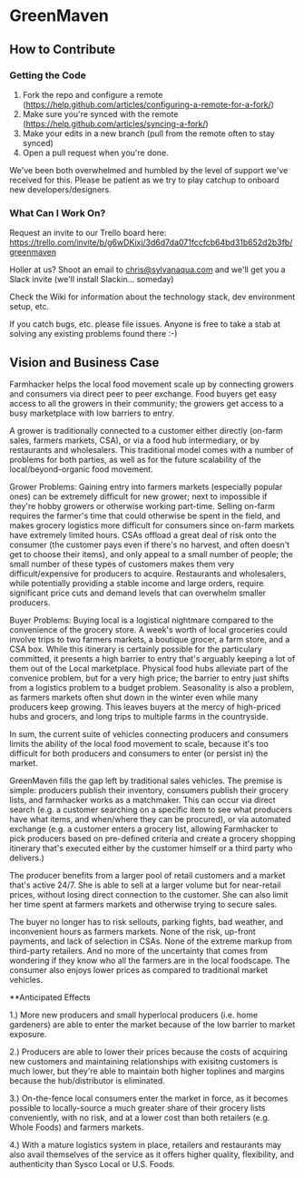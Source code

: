 # GreenMaven

## How to Contribute

### Getting the Code
1. Fork the repo and configure a remote (https://help.github.com/articles/configuring-a-remote-for-a-fork/)
2. Make sure you're synced with the remote (https://help.github.com/articles/syncing-a-fork/)
3. Make your edits in a new branch (pull from the remote often to stay synced) 
5. Open a pull request when you're done.

We've been both overwhelmed and humbled by the level of support we've received for this. Please be patient
as we try to play catchup to onboard new developers/designers.

### What Can I Work On?

Request an invite to our Trello board here: https://trello.com/invite/b/g6wDKixj/3d6d7da071fccfcb64bd31b652d2b3fb/greenmaven  

Holler at us? Shoot an email to chris@sylvanaqua.com and we'll get you a Slack invite (we'll install Slackin... someday)  

Check the Wiki for information about the technology stack, dev environment setup, etc.

If you catch bugs, etc. please file issues. Anyone is free to take a stab at solving any existing problems found there :-)

## Vision and Business Case

Farmhacker helps the local food movement scale up by connecting growers and consumers via direct peer to peer exchange. Food buyers get easy access to all the growers in their community; the growers get access to a busy marketplace with low barriers to entry.

A grower is traditionally connected to a customer either directly (on-farm sales, farmers markets, CSA), or via a food hub intermediary, or by restaurants and wholesalers. This traditional model comes with a number of problems for both parties, as well as for the future scalability of the local/beyond-organic food movement.

Grower Problems: Gaining entry into farmers markets (especially popular ones) can be extremely difficult for new grower; next to impossible if they're hobby growers or otherwise working part-time. Selling on-farm requires the farmer's time that could otherwise be spent in the field, and makes grocery logistics more difficult for consumers since on-farm markets have extremely limited hours. CSAs offload a great deal of risk onto the consumer (the customer pays even if there's no harvest, and often doesn't get to choose their items), and only appeal to a small number of people; the small number of these types of customers makes them very difficult/expensive for producers to acquire. Restaurants and wholesalers, while potentially providing a stable income and large orders, require significant price cuts and demand levels that can overwhelm smaller producers.

Buyer Problems: Buying local is a logistical nightmare compared to the convenience of the grocery store. A week's worth of local groceries could involve trips to two farmers markets, a boutique grocer, a farm store, and a CSA box. While this itinerary is certainly possible for the particulary committed, it presents a high barrier to entry that's arguably keeping a lot of them out of the Local marketplace. Physical food hubs alleviate part of the convenice problem, but for a very high price; the barrier to entry just shifts from a logistics problem to a budget problem. Seasonality is also a problem, as farmers markets often shut down in the winter even while many producers keep growing. This leaves buyers at the mercy of high-priced hubs and grocers, and long trips to multiple farms in the countryside.

In sum, the current suite of vehicles connecting producers and consumers limits the ability of the local food movement to scale, because it's too difficult for both producers and consumers to enter (or persist in) the market.

GreenMaven fills the gap left by traditional sales vehicles. The premise is simple: producers publish their inventory, consumers publish their grocery lists, and farmhacker works as a matchmaker. This can occur via direct search (e.g. a customer searching on a specific item to see what producers have what items, and when/where they can be procured), or via automated exchange (e.g. a customer enters a grocery list, allowing Farmhacker to pick producers based on pre-defined criteria and create a grocery shopping itinerary that's executed either by the customer himself or a third party who delivers.)

The producer benefits from a larger pool of retail customers and a market that's active 24/7. She is able to sell at a larger volume but for near-retail prices, without losing direct connection to the customer. She can also limit her time spent at farmers markets and otherwise trying to secure sales.

The buyer no longer has to risk sellouts, parking fights, bad weather, and inconvenient hours as farmers markets. None of the risk, up-front payments, and lack of selection in CSAs. None of the extreme markup from third-party retailers. And no more of the uncertainty that comes from wondering if they know who all the farmers are in the local foodscape. The consumer also enjoys lower prices as compared to traditional market vehicles.

**Anticipated Effects

1.) More new producers and small hyperlocal producers (i.e. home gardeners) are able to enter the market because of the low barrier to market exposure.

2.) Producers are able to lower their prices because the costs of acquiring new customers and maintaining relationships with exisitng customers is much lower, but they're able to maintain both higher toplines and margins because the hub/distributor is eliminated.

3.) On-the-fence local consumers enter the market in force, as it becomes possible to locally-source a much greater share of their grocery lists conveniently, with no risk, and at a lower cost than both retailers (e.g. Whole Foods) and farmers markets.

4.) With a mature logistics system in place, retailers and restaurants may also avail themselves of the service as it offers higher quality, flexibility, and authenticity than Sysco Local or U.S. Foods.


